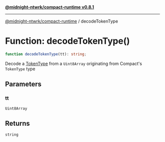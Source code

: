 [**@midnight-ntwrk/compact-runtime v0.8.1**](../README.md)

***

[@midnight-ntwrk/compact-runtime](../globals.md) / decodeTokenType

# Function: decodeTokenType()

```ts
function decodeTokenType(tt): string;
```

Decode a [TokenType](../type-aliases/TokenType.md) from a `Uint8Array` originating from Compact's
`TokenType` type

## Parameters

### tt

`Uint8Array`

## Returns

`string`

